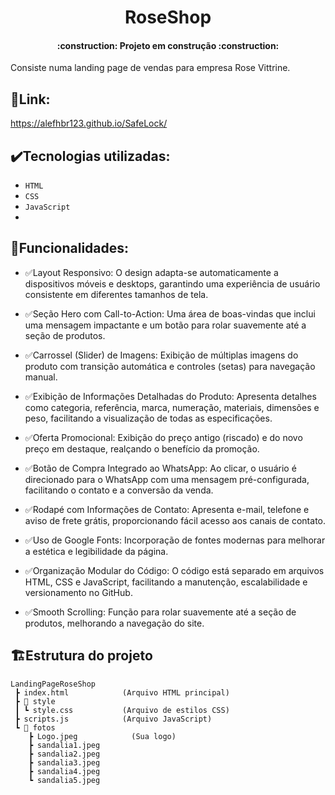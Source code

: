 <h1 align="center"> RoseShop </h1>

<h4 align="center"> 
    :construction:  Projeto em construção  :construction:
</h4>

Consiste numa landing page de vendas para empresa Rose Vittrine.

## 📌Link: 
https://alefhbr123.github.io/SafeLock/

## ✔️Tecnologias utilizadas:
- ``HTML``
- ``CSS``
- ``JavaScript``
- 
## 🔗Funcionalidades:
- ✅Layout Responsivo:
O design adapta-se automaticamente a dispositivos móveis e desktops, garantindo uma experiência de usuário consistente em diferentes tamanhos de tela.

- ✅Seção Hero com Call-to-Action:
Uma área de boas-vindas que inclui uma mensagem impactante e um botão para rolar suavemente até a seção de produtos.

- ✅Carrossel (Slider) de Imagens:
Exibição de múltiplas imagens do produto com transição automática e controles (setas) para navegação manual.

- ✅Exibição de Informações Detalhadas do Produto:
Apresenta detalhes como categoria, referência, marca, numeração, materiais, dimensões e peso, facilitando a visualização de todas as especificações.

- ✅Oferta Promocional:
Exibição do preço antigo (riscado) e do novo preço em destaque, realçando o benefício da promoção.

- ✅Botão de Compra Integrado ao WhatsApp:
Ao clicar, o usuário é direcionado para o WhatsApp com uma mensagem pré-configurada, facilitando o contato e a conversão da venda.

- ✅Rodapé com Informações de Contato:
Apresenta e-mail, telefone e aviso de frete grátis, proporcionando fácil acesso aos canais de contato.

- ✅Uso de Google Fonts:
Incorporação de fontes modernas para melhorar a estética e legibilidade da página.

- ✅Organização Modular do Código:
O código está separado em arquivos HTML, CSS e JavaScript, facilitando a manutenção, escalabilidade e versionamento no GitHub.

- ✅Smooth Scrolling:
Função para rolar suavemente até a seção de produtos, melhorando a navegação do site.


## 🏗Estrutura do projeto
```text
LandingPageRoseShop
 ┣ index.html            (Arquivo HTML principal)
 ┣ 📁 style
 ┃ ┗ style.css           (Arquivo de estilos CSS)
 ┣ scripts.js            (Arquivo JavaScript)
 ┗ 📁 fotos
    ┣ Logo.jpeg            (Sua logo)
    ┣ sandalia1.jpeg
    ┣ sandalia2.jpeg
    ┣ sandalia3.jpeg
    ┣ sandalia4.jpeg
    ┗ sandalia5.jpeg
```
